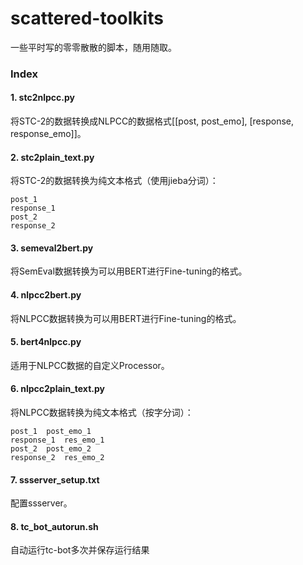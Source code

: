 # scattered-toolkits
一些平时写的零零散散的脚本，随用随取。
### Index
#### 1. stc2nlpcc.py
将STC-2的数据转换成NLPCC的数据格式[[post, post_emo], [response, response_emo]]。
#### 2. stc2plain_text.py
将STC-2的数据转换为纯文本格式（使用jieba分词）：

    post_1
    response_1
    post_2
    response_2

#### 3. semeval2bert.py
将SemEval数据转换为可以用BERT进行Fine-tuning的格式。

#### 4. nlpcc2bert.py
将NLPCC数据转换为可以用BERT进行Fine-tuning的格式。

#### 5. bert4nlpcc.py
适用于NLPCC数据的自定义Processor。

#### 6. nlpcc2plain_text.py
将NLPCC数据转换为纯文本格式（按字分词）：

    post_1  post_emo_1
    response_1  res_emo_1
    post_2  post_emo_2
    response_2  res_emo_2

#### 7. ssserver_setup.txt
配置ssserver。

#### 8. tc_bot_autorun.sh
自动运行tc-bot多次并保存运行结果
